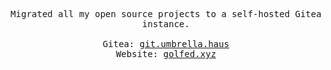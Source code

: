 <p align="center">
<samp>
  Migrated all my open source projects to a self-hosted Gitea instance.<br><br>
  Gitea: <a href="https://git.umbrella.haus/ae">git.umbrella.haus</a><br>
  Website: <a href="https://golfed.xyz">golfed.xyz</a><br>
</samp>
</p>
